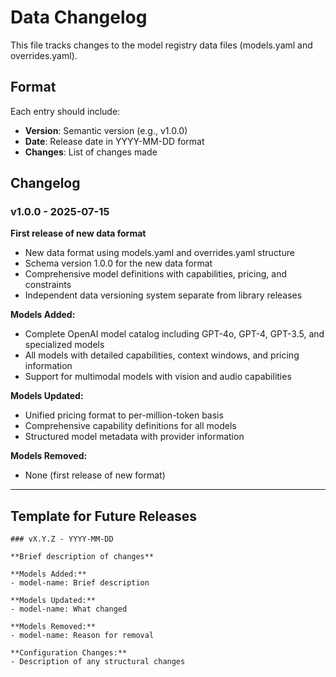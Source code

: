 # Data Changelog

This file tracks changes to the model registry data files (models.yaml and overrides.yaml).

## Format

Each entry should include:

- **Version**: Semantic version (e.g., v1.0.0)
- **Date**: Release date in YYYY-MM-DD format
- **Changes**: List of changes made

## Changelog

### v1.0.0 - 2025-07-15

**First release of new data format**

- New data format using models.yaml and overrides.yaml structure
- Schema version 1.0.0 for the new data format
- Comprehensive model definitions with capabilities, pricing, and constraints
- Independent data versioning system separate from library releases

**Models Added:**

- Complete OpenAI model catalog including GPT-4o, GPT-4, GPT-3.5, and specialized models
- All models with detailed capabilities, context windows, and pricing information
- Support for multimodal models with vision and audio capabilities

**Models Updated:**

- Unified pricing format to per-million-token basis
- Comprehensive capability definitions for all models
- Structured model metadata with provider information

**Models Removed:**

- None (first release of new format)

______________________________________________________________________

## Template for Future Releases

```
### vX.Y.Z - YYYY-MM-DD

**Brief description of changes**

**Models Added:**
- model-name: Brief description

**Models Updated:**
- model-name: What changed

**Models Removed:**
- model-name: Reason for removal

**Configuration Changes:**
- Description of any structural changes
```
